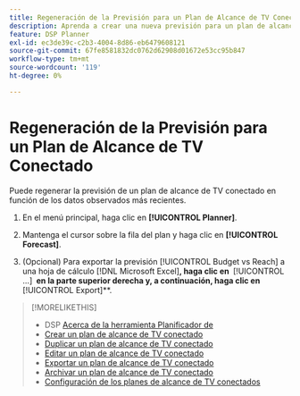 ```yaml
---
title: Regeneración de la Previsión para un Plan de Alcance de TV Conectado
description: Aprenda a crear una nueva previsión para un plan de alcance de TV conectado.
feature: DSP Planner
exl-id: ec3de39c-c2b3-4004-8d86-eb6479608121
source-git-commit: 67fe8581832dc0762d62908d01672e53cc95b847
workflow-type: tm+mt
source-wordcount: '119'
ht-degree: 0%

---
```


# Regeneración de la Previsión para un Plan de Alcance de TV Conectado

Puede regenerar la previsión de un plan de alcance de TV conectado en función de los datos observados más recientes.

1. En el menú principal, haga clic en **[!UICONTROL Planner]**.

1. Mantenga el cursor sobre la fila del plan y haga clic en **[!UICONTROL Forecast]**.

1. (Opcional) Para exportar la previsión [!UICONTROL Budget vs Reach] a una hoja de cálculo [!DNL Microsoft Excel]&#x200B;**, haga clic en &#x200B;** [!UICONTROL ...] **&#x200B; en la parte superior derecha y, a continuación, haga clic en &#x200B;** [!UICONTROL Export]**.

>[!MORELIKETHIS]
>
>* DSP [Acerca de la herramienta Planificador de](planner-about.md)
>* [Crear un plan de alcance de TV conectado](planner-create.md)
>* [Duplicar un plan de alcance de TV conectado](planner-duplicate.md)
>* [Editar un plan de alcance de TV conectado](planner-edit.md)
>* [Exportar un plan de alcance de TV conectado](planner-export.md)
>* [Archivar un plan de alcance de TV conectado](planner-archive.md)
>* [Configuración de los planes de alcance de TV conectados](planner-settings.md)

